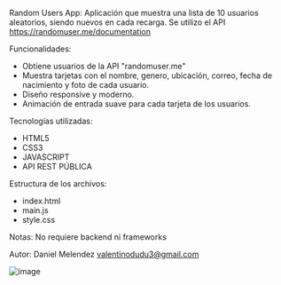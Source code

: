 Random Users App: 
Aplicación que muestra una lista de 10 usuarios aleatorios, siendo nuevos en cada recarga. Se utilizo el API https://randomuser.me/documentation

Funcionalidades:
- Obtiene usuarios de la API "randomuser.me"
- Muestra tarjetas con el nombre, genero, ubicación, correo, fecha de nacimiento y foto de cada usuario.
- Diseño responsive y moderno.
- Animación de entrada suave para cada tarjeta de los usuarios.

Tecnologías utilizadas: 
- HTML5
- CSS3
- JAVASCRIPT
- API REST PÚBLICA

Estructura de los archivos:
- index.html
- main.js
- style.css

Notas:
No requiere backend ni frameworks

Autor:
Daniel Melendez
valentinodudu3@gmail.com

![image](https://github.com/user-attachments/assets/6f4203f4-fe32-4db5-aef8-d0545f81be74)
